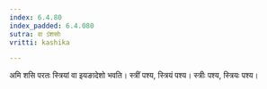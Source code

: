 ```yaml
---
index: 6.4.80
index_padded: 6.4.080
sutra: वा ऽंशसोः
vritti: kashika

---
```

अमि शसि परतः स्त्रियां वा इयङादेशो भवति। स्त्रीं पश्य, स्त्रियं पश्य। स्त्रीः पश्य, स्त्रियः पश्य।